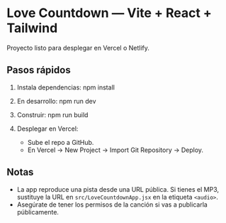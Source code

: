 # Love Countdown — Vite + React + Tailwind

Proyecto listo para desplegar en Vercel o Netlify.

## Pasos rápidos

1. Instala dependencias:
   npm install

2. En desarrollo:
   npm run dev

3. Construir:
   npm run build

4. Desplegar en Vercel:
   - Sube el repo a GitHub.
   - En Vercel -> New Project -> Import Git Repository -> Deploy.

## Notas
- La app reproduce una pista desde una URL pública. Si tienes el MP3, sustituye la URL en `src/LoveCountdownApp.jsx` en la etiqueta `<audio>`.
- Asegúrate de tener los permisos de la canción si vas a publicarla públicamente.

